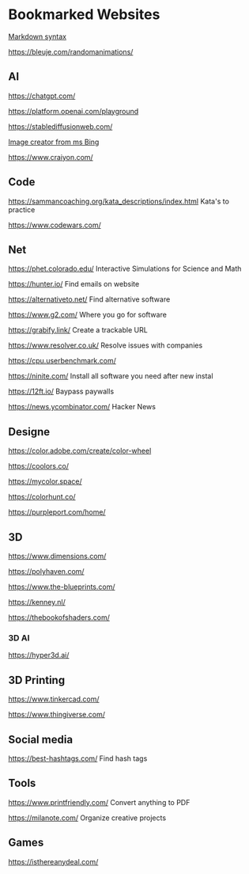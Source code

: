 # Bookmarked Websites

[Markdown syntax](https://docs.github.com/en/get-started/writing-on-github/getting-started-with-writing-and-formatting-on-github/basic-writing-and-formatting-syntax)

https://bleuje.com/randomanimations/


## AI

https://chatgpt.com/

https://platform.openai.com/playground

https://stablediffusionweb.com/

[Image creator from ms Bing](https://www.bing.com/images/create?FORM=GENILP)

https://www.craiyon.com/

## Code

https://sammancoaching.org/kata_descriptions/index.html
Kata's to practice

https://www.codewars.com/

## Net

https://phet.colorado.edu/
Interactive Simulations for Science and Math

https://hunter.io/
Find emails on website

https://alternativeto.net/
Find alternative software 

https://www.g2.com/
Where you go for software

https://grabify.link/
Create a trackable URL

https://www.resolver.co.uk/
Resolve issues with companies

https://cpu.userbenchmark.com/

https://ninite.com/
Install all software you need after new instal

https://12ft.io/
Baypass paywalls 

https://news.ycombinator.com/
Hacker News

## Designe

https://color.adobe.com/create/color-wheel

https://coolors.co/

https://mycolor.space/

https://colorhunt.co/

https://purpleport.com/home/


## 3D

https://www.dimensions.com/

https://polyhaven.com/

https://www.the-blueprints.com/

https://kenney.nl/

https://thebookofshaders.com/

### 3D AI

https://hyper3d.ai/

## 3D Printing

https://www.tinkercad.com/

https://www.thingiverse.com/


## Social media

https://best-hashtags.com/
Find hash tags

## Tools

https://www.printfriendly.com/
Convert anything to PDF

https://milanote.com/
Organize creative projects

## Games

https://isthereanydeal.com/


